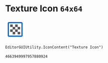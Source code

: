 # Texture Icon `64x64`
<img src="/img/Texture%20Icon.png" width=64 height=64>

``` CSharp
EditorGUIUtility.IconContent("Texture Icon")
```
```
4663949997957880924
```
